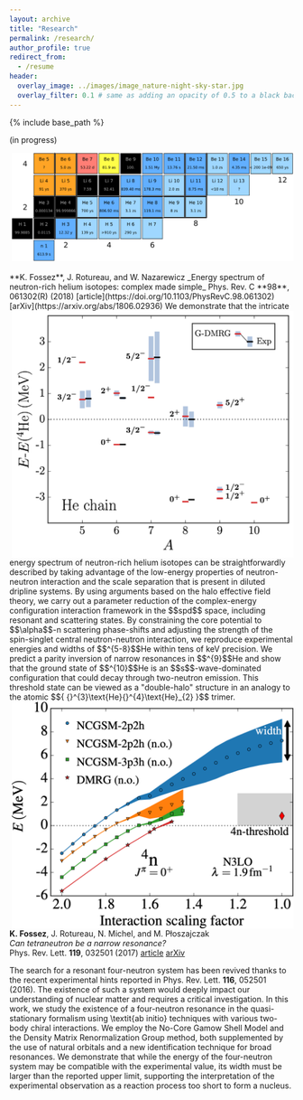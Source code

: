 ```yaml
---
layout: archive
title: "Research"
permalink: /research/
author_profile: true
redirect_from:
  - /resume
header:
  overlay_image: ../images/image_nature-night-sky-star.jpg
  overlay_filter: 0.1 # same as adding an opacity of 0.5 to a black background
---
```


{% include base_path %}


(in progress)




<img style="float: right;margin-bottom: 20px" src="../images/fig_nucl_chart_light.png" width="500">
**K. Fossez**, J. Rotureau, and W. Nazarewicz  
_Energy spectrum of neutron-rich helium isotopes: complex made simple_  
Phys. Rev. C **98**, 061302(R) (2018) [article](https://doi.org/10.1103/PhysRevC.98.061302) [arXiv](https://arxiv.org/abs/1806.02936)

<img style="float: right;" src="../images/fig_9He.png" width="500">
We demonstrate that the intricate energy spectrum of neutron-rich helium isotopes can be straightforwardly described by taking advantage of the low-energy properties of neutron-neutron interaction and the scale separation that is present in diluted dripline systems. By using arguments based on the halo effective field theory, we carry out a parameter reduction of the complex-energy configuration interaction framework in the $$spd$$ space, including resonant and scattering states. By constraining the core potential to $$\alpha$$-n scattering phase-shifts and adjusting the strength of the spin-singlet central neutron-neutron interaction, we reproduce experimental energies and widths of $$^{5-8}$$He within tens of keV precision. We predict a parity inversion of narrow resonances in $$^{9}$$He and show that the ground state of $$^{10}$$He is an $$s$$-wave-dominated configuration that could decay through two-neutron emission. This threshold state can be viewed as a "double-halo" structure in an analogy to the atomic $${ {}^{3}\text{He}{}^{4}\text{He}_{2} }$$ trimer.  


<img style="float: right;" src="../images/fig_4n.png" width="500">

**K. Fossez**, J. Rotureau, N. Michel, and M. P&#322;oszajczak  
_Can tetraneutron be a narrow resonance?_  
Phys. Rev. Lett. **119**, 032501 (2017) [article](https://doi.org/10.1103/PhysRevLett.119.032501) [arXiv](https://arxiv.org/abs/1612.01483)

The search for a resonant four-neutron system has been revived thanks to the recent experimental hints reported in Phys. Rev. Lett. **116**, 052501 (2016). The existence of such a system would deeply impact our understanding of nuclear matter and requires a critical investigation. In this work, we study the existence of a four-neutron resonance in the quasi-stationary formalism using \textit{ab initio} techniques with various two-body chiral interactions. We employ the No-Core Gamow Shell Model and the Density Matrix Renormalization Group method, both supplemented by the use of natural orbitals and a new identification technique for broad resonances. We demonstrate that while the energy of the four-neutron system may be compatible with the experimental value, its width must be larger than the reported upper limit, supporting the interpretation of the experimental observation as a reaction process too short to form a nucleus.

